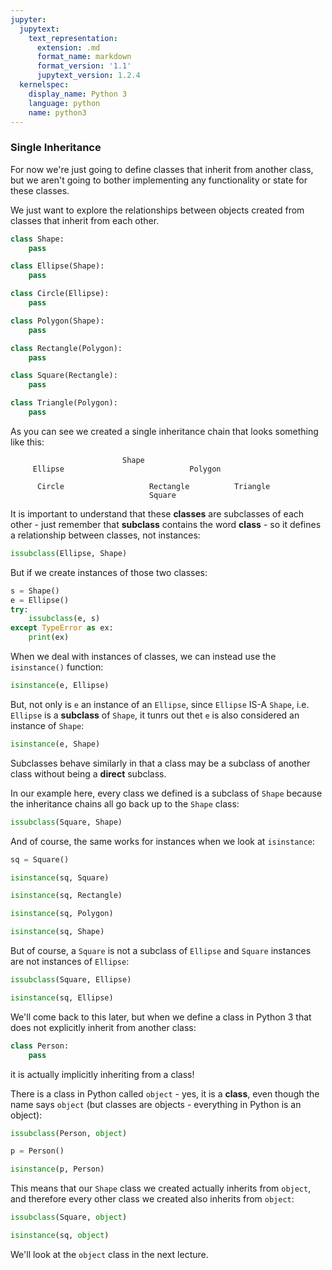 ```yaml
---
jupyter:
  jupytext:
    text_representation:
      extension: .md
      format_name: markdown
      format_version: '1.1'
      jupytext_version: 1.2.4
  kernelspec:
    display_name: Python 3
    language: python
    name: python3
---
```


### Single Inheritance


For now we're just going to define classes that inherit from another class, but we aren't going to bother implementing any functionality or state for these classes.

We just want to explore the relationships between objects created from classes that inherit from each other.

```python
class Shape:
    pass

class Ellipse(Shape):
    pass

class Circle(Ellipse):
    pass

class Polygon(Shape):
    pass

class Rectangle(Polygon):
    pass

class Square(Rectangle):
    pass

class Triangle(Polygon):
    pass
```

<!-- #region -->
As you can see we created a single inheritance chain that looks something like this:

```
                         Shape
     Ellipse                            Polygon
     
      Circle                   Rectangle          Triangle
                               Square
```
<!-- #endregion -->

It is important to understand that these **classes** are subclasses of each other - just remember that **subclass** contains the word **class** - so it defines a relationship between classes, not instances:

```python
issubclass(Ellipse, Shape)
```

But if we create instances of those two classes:

```python
s = Shape()
e = Ellipse()
try:
    issubclass(e, s)
except TypeError as ex:
    print(ex)
```

When we deal with instances of classes, we can instead use the `isinstance()` function:

```python
isinstance(e, Ellipse)
```

But, not only is `e` an instance of an `Ellipse`, since `Ellipse` IS-A `Shape`, i.e. `Ellipse` is a **subclass** of `Shape`, it tunrs out thet `e` is also considered an instance of `Shape`:

```python
isinstance(e, Shape)
```

Subclasses behave similarly in that a class may be a subclass of another class without being a **direct** subclass.

In our example here, every class we defined is a subclass of `Shape` because the inheritance chains all go back up to the `Shape` class:

```python
issubclass(Square, Shape)
```

And of course, the same works for instances when we look at `isinstance`:

```python
sq = Square()
```

```python
isinstance(sq, Square)
```

```python
isinstance(sq, Rectangle)
```

```python
isinstance(sq, Polygon)
```

```python
isinstance(sq, Shape)
```

But of course, a `Square` is not a subclass of `Ellipse` and `Square` instances are not instances of `Ellipse`:

```python
issubclass(Square, Ellipse)
```

```python
isinstance(sq, Ellipse)
```

We'll come back to this later, but when we define a class in Python 3 that does not explicitly inherit from another class:

```python
class Person:
    pass
```

it is actually implicitly inheriting from a class!


There is a class in Python called `object` - yes, it is a **class**, even though the name says `object` (but classes are objects - everything in Python is an object):

```python
issubclass(Person, object)
```

```python
p = Person()
```

```python
isinstance(p, Person)
```

This means that our `Shape` class we created actually inherits from `object`, and therefore every other class we created also inherits from `object`:

```python
issubclass(Square, object)
```

```python
isinstance(sq, object)
```

We'll look at the `object` class in the next lecture.
